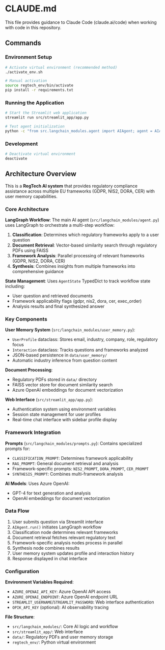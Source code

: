 # CLAUDE.md

This file provides guidance to Claude Code (claude.ai/code) when working with code in this repository.

## Commands

### Environment Setup
```bash
# Activate virtual environment (recommended method)
./activate_env.sh

# Manual activation
source regtech_env/bin/activate
pip install -r requirements.txt
```

### Running the Application
```bash
# Start the Streamlit web application
streamlit run src/streamlit_app/app.py

# Test agent initialization
python -c "from src.langchain_modules.agent import AIAgent; agent = AIAgent()"
```

### Development
```bash
# Deactivate virtual environment
deactivate
```

## Architecture Overview

This is a **RegTech AI system** that provides regulatory compliance assistance across multiple EU frameworks (GDPR, NIS2, DORA, CER) with user memory capabilities.

### Core Architecture

**LangGraph Workflow**: The main AI agent (`src/langchain_modules/agent.py`) uses LangGraph to orchestrate a multi-step workflow:
1. **Classification**: Determines which regulatory frameworks apply to a user question
2. **Document Retrieval**: Vector-based similarity search through regulatory PDFs using FAISS
3. **Framework Analysis**: Parallel processing of relevant frameworks (GDPR, NIS2, DORA, CER)
4. **Synthesis**: Combines insights from multiple frameworks into comprehensive guidance

**State Management**: Uses `AgentState` TypedDict to track workflow state including:
- User question and retrieved documents
- Framework applicability flags (gdpr, nis2, dora, cer, exec_order)
- Analysis results and final synthesized answer

### Key Components

**User Memory System** (`src/langchain_modules/user_memory.py`):
- `UserProfile` dataclass: Stores email, industry, company, role, regulatory focus
- `Interaction` dataclass: Tracks questions and frameworks analyzed
- JSON-based persistence in `data/user_memory/`
- Automatic industry inference from question content

**Document Processing**:
- Regulatory PDFs stored in `data/` directory
- FAISS vector store for document similarity search
- Azure OpenAI embeddings for document vectorization

**Web Interface** (`src/streamlit_app/app.py`):
- Authentication system using environment variables
- Session state management for user profiles
- Real-time chat interface with sidebar profile display

### Framework Integration

**Prompts** (`src/langchain_modules/prompts.py`): Contains specialized prompts for:
- `CLASSIFICATION_PROMPT`: Determines framework applicability
- `RAG_PROMPT`: General document retrieval and analysis
- Framework-specific prompts: `NIS2_PROMPT`, `DORA_PROMPT`, `CER_PROMPT`
- `SYNTHESIS_PROMPT`: Combines multi-framework analysis

**AI Models**: Uses Azure OpenAI:
- GPT-4 for text generation and analysis
- OpenAI embeddings for document vectorization

### Data Flow

1. User submits question via Streamlit interface
2. `AIAgent.run()` initiates LangGraph workflow
3. Classification node determines relevant frameworks
4. Document retrieval fetches relevant regulatory text
5. Framework-specific analysis nodes process in parallel
6. Synthesis node combines results
7. User memory system updates profile and interaction history
8. Response displayed in chat interface

### Configuration

**Environment Variables Required**:
- `AZURE_OPENAI_API_KEY`: Azure OpenAI API access
- `AZURE_OPENAI_ENDPOINT`: Azure OpenAI endpoint URL  
- `STREAMLIT_USERNAME`/`STREAMLIT_PASSWORD`: Web interface authentication
- `OPIK_API_KEY` (optional): AI observability tracing

**File Structure**:
- `src/langchain_modules/`: Core AI logic and workflow
- `src/streamlit_app/`: Web interface
- `data/`: Regulatory PDFs and user memory storage
- `regtech_env/`: Python virtual environment